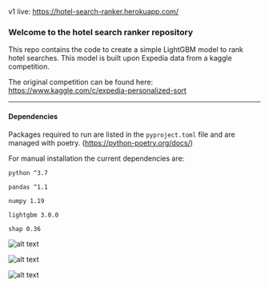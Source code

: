 v1 live: https://hotel-search-ranker.herokuapp.com/

### Welcome to the hotel search ranker repository
This repo contains the code to create a simple LightGBM model to rank hotel searches. This model is built upon Expedia data from a kaggle competition.

The original competition can be found here: <https://www.kaggle.com/c/expedia-personalized-sort>

---

#### Dependencies
Packages required to run are listed in the `pyproject.toml` file and are managed with poetry. (<https://python-poetry.org/docs/>)

For manual installation the current dependencies are:

`python ^3.7`

`pandas ^1.1`

`numpy 1.19`

`lightgbm 3.0.0`

`shap 0.36`


![alt text](https://upload.wikimedia.org/wikipedia/commons/f/f8/Python_logo_and_wordmark.svg "Logo Python")

![alt text](https://lightgbm.readthedocs.io/en/latest/_images/LightGBM_logo_black_text.svg "Logo LightGBM")

![alt text](https://user-images.githubusercontent.com/38404461/65588818-7734b500-df88-11e9-907c-a0bc0c0fdfc1.png "Logo SHAP")


